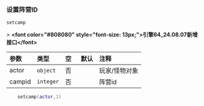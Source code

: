 ### 设置阵营ID

`setcamp`

&gt; **&lt;font color="#808080" style="font-size: 13px;"&gt;引擎64_24.08.07新增接口&lt;/font&gt;**

| 参数   | 类型      | 空   | 默认 | 注释     |
| :----- | :-------- | :--- | :--- | :------- |
| actor  | `object`  | 否   |      | 玩家/怪物对象 |
| campid | `integer` | 否   |      | 阵营id   |
```lua
    setcamp(actor,1)
```

